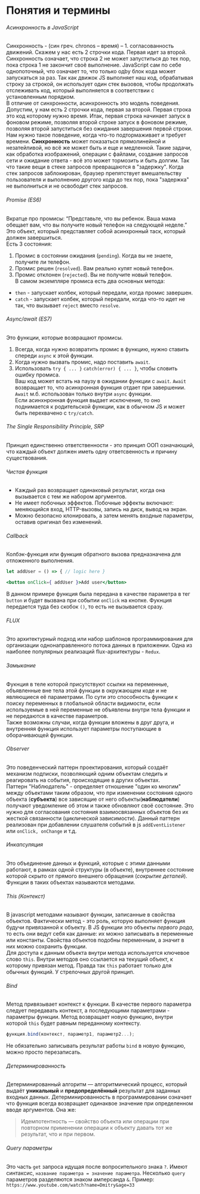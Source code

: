 # Понятия и термины
###### Асинхронность в JavaScript
  Синхронность - (син греч. chronos – время) – 1. согласованность движений. Скажем у нас есть 2 строчки кода. Первая идет за второй. Синхронность означает, что строка 2 не может запуститься до тех пор, пока строка 1 не закончит своё выполнение. JavaScript сам по себе однопоточный, что означает то, что только одby блок кода может запускаться за раз. Так как движок JS выполняет наш код, обрабатывая строку за строкой, он использует один стек вызовов, чтобы продолжать отслеживать код, который выполняется в соответствии с установленным порядком.  
  В отличие от синхронности, асинхронность это модель поведения. Допустим, у нам есть 2 строчки кода, первая за второй. Первая строка это код которому нужно время. Итак, первая строка начинает запуск в фоновом режиме, позволяя второй строке запуск в фоновом режиме, позволяя второй запуститься без ожидания завершения первой строки.  
  Нам нужно такое поведение, когда что-то подтормаживает и требует времени. **Синхронность** может показаться прямолинейной и незатейливой, но всё же может быть и еще и медленной. Такие задачи, как обработка изображений, операции с файлами, создание запросов сети и ожидание ответа - всё это может тормозить и быть долгим. Так что такие вещи в стеке запросов превращаются в "задержку". Когда стек запросов заблокирован, браузер препятствует вмешательству пользователя и выполнению другого кода до тех пор, пока "задержка" не выполниться и не освободит стек запросов.
###### Promise (ES6)
  Вкратце про промисы: “Представьте, что вы ребенок. Ваша мама обещает вам, что вы получите новый телефон на следующей неделе.”
  Это объект, который представляет собой асинхронный таск, который должен завершиться.  
  Есть 3 состояния:
  1. Промис в состоянии ожидания (`pending`). Когда вы не знаете, получите ли телефон.
  2. Промис решен (`resolved`). Вам реально купят новый телефон.
  3. Промис отклонен (`rejected`). Вы не получите новый телефон.  
  В самом экземпляре промиса есть два основных метода:
  - `then` - запускает колбек, который передали, когда промис завершен.
  - `catch` - запускает колбек, который передали, когда что-то идет не так, что вызывает `reject` вместо `resolve`.
###### Async/await (ES7)
  Это функции, которые возвращают промисы.
  1. Всегда, когда нужно возвратить промис в функцию, нужно ставить спереди `async` к этой функции.
  2. Когда нужно вызвать промис, надо поставить `await`.
  3. Использовать `try { ... }` `catch(error) { ... }`, чтобы словить ошибку промиса.  
  Ваш код может встать на паузу в ожидании функции с `await`. `Await` возвращает то, что асинхронная функция отдает при завершении. `Await` м.б. использован только внутри `async` функции.  
  Если асинхнронная функция выдает исключение, то оно поднимается к родительской функции, как в обычном JS и может быть перехвачено с `try/catch`.
###### The Single Responsibility Principle, SRP
  Принцип единственно ответственности - это принцип ООП означающий, что каждый объект должен иметь одну ответсвенность и причину существования.
###### Чистая функция
- Каждый раз возвращает одинаковый результат, когда она вызывается с тем же набором аргументов.  
- Не имеет побочных эффектов. Побочные эффекты включают: меняющийся вход, HTTP-вызовы, запись на диск, вывод на экран.  
- Можно безопасно клонировать, а затем менять входные параметры, оставив оригинал без изменений.
###### Callback
  Колбэк-функция или функция обратного вызова предназначена для отложенного выполнения.
```jsx
let addUser = () => { // logic here }

<button onClick={ addUser }>Add user</button>
```
В данном примере функция была передана в качестве параметра в тег `button` и будет вызвана при событии `onClick` на кнопке. Фукнция передается туда без скобок `()`, то есть не вызывается сразу.
###### FLUX
  Это архитектурный подход или набор шаблонов программирования для организации однонаправленного потока данных в приложении. Одна из наиболее популярных реализаций flux-архитектуры - `Redux`.
###### Замыкание
  Фукнция в теле которой присутствуют ссылки на переменные, объявленные вне тела этой функции в окружающем коде и не являющиеся её параметрами. По сути это способность функции к поиску переменных в глобальной области видимости, если используемые в ней переменные не объявлены внутри тела функции и не передаются в качестве параметров.  
  Также возможны случаи, когда функции вложены в друг друга, и внутренняя функция использует параметры поступающие в оборачивающей функции.
###### Observer
  Это поведенческий паттерн проектирования, который создаёт механизм подписки, позволяющий одним объектам следить и реагировать на события, происходящие в других объектах.  
  Паттерн "Наблюдатель" - определяет отношение "один ко многим" между объектами таким образом, что при изменении состояния одного объекта (**субъекта**) все зависящие от него объекты(**наблюдатели**) получают уведомление об этом и также обновляют своё состояние. Это нужно для согласования состояния взаимосвязанных объектов без их жесткой связанности (циклической зависимости). Данный паттерн реализован при добавлении слушателя событий в js `addEventListener` или `onClick, onChange` и т.д.
###### Инкапсуляция
  Это объединение данных и функций, которые с этими данными работают, в рамках одной структуры (в объекте), внутреннее состояние которой скрыто от прямого внешнего обращения (*сокрытие деталей*). Функции в таких объектах называются методами.
###### This (Контекст)
  В javascript методами называют функции, записанные в свойства объектов. Фактически метод - это роль, которую выполняет функция будучи привязанной к объекту. В JS функции это объекты *первого рода*, то есть они ведут себя как данные: их можно записывать в переменные или константы. Свойства объектов подобны переменным, а значит в них можно сохранить функции.  
  Для доступа к данным объекта внутри метода используется ключевое слово `this`. Внутри методов оно ссылается на текущий объект, к которому привязан метод. Правда так `this` работает только для обычных функций. У стрелочных другой принцип.
###### Bind
  Метод привязывает контекст к функции. В качестве первого параметра следует передавать контекст, а последующими параметрами - параметры функции. Метод возвращает новую функцию, внутри которой `this` будет равным переданному контексту.
```js
функция.bind(контекст, параметр1, параметр2...);
```
  Не обязательно записывать результат работы `bind` в новую функцию, можно просто перезаписать.
###### Детерминированность
  Детерминированный алгоритм — алгоритмический процесс, который выдаёт **уникальный** и **предопределённый** результат для заданных входных данных.
  Детерминированность в программировании означает что функция всегда возвращает одинаквое значение при определенном вводе аргументов. Она же:
> Идемпотентность — свойство объекта или операции при повторном применении операции к объекту давать тот же результат, что и при первом.
###### Query параметры
  Это часть `get` запроса идущая после вопросительного знака `?`. Имеют синтаксис, `название параметра = значение параметра`. Несколько `query` параметров разделяются знаком амперсанда `&`. Пример: `https://www.youtube.com/watch?name=Dmitry&age=33`
